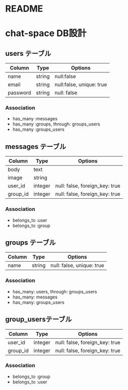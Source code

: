 # README

# chat-space DB設計

## users テーブル
|Column|Type|Options|
|------|----|-------|
|name|string|null:false|
|email|string|null:false, unique: true|
|password|string|null: false|

### Association
- has_many :messages
- has_many :groups, through: groups_users
- has_many :groups_users


## messages テーブル
|Column|Type|Options|
|------|----|-------|
|body|text|
|image|string|
|user_id|integer|null: false, foreign_key: true|
|group_id|integer|null: false, foreign_key: true|

### Association
- belongs_to :user
- belongs_to :group


## groups テーブル
|Column|Type|Options|
|------|----|-------|
|name|string|null: false, unique: true|

### Association
- has_many: users, through: groups_users
- has_many: messages
- has_many: groups_users


## group_usersテーブル

|Column|Type|Options|
|------|----|-------|
|user_id|integer|null: false, foreign_key: true|
|group_id|integer|null: false, foreign_key: true|

### Association
- belongs_to :group
- belongs_to :user


